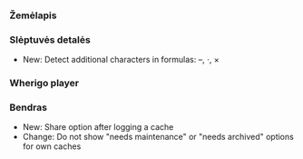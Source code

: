 
### Žemėlapis

### Slėptuvės detalės
- New: Detect additional characters in formulas: –, ⋅, ×

### Wherigo player

### Bendras
- New: Share option after logging a cache
- Change: Do not show "needs maintenance" or "needs archived" options for own caches
